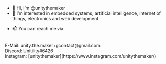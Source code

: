 - 👋 Hi, I’m @unitythemaker
- 👀 I’m interested in embedded systems, artificial intelligence, internet of things, electronics and web development
<!---
- 🌱 I’m currently learning 
- 💞️ I’m looking to collaborate on ...
--->
- 📫 You can reach me via:
<br/>
E-Mail: unity.the.maker+gcontact@gmail.com
<br/>
Discord: Unitility#6426
<br/>
Instagram: [unitythemaker](https://www.instagram.com/unitythemaker/)
<br/>
